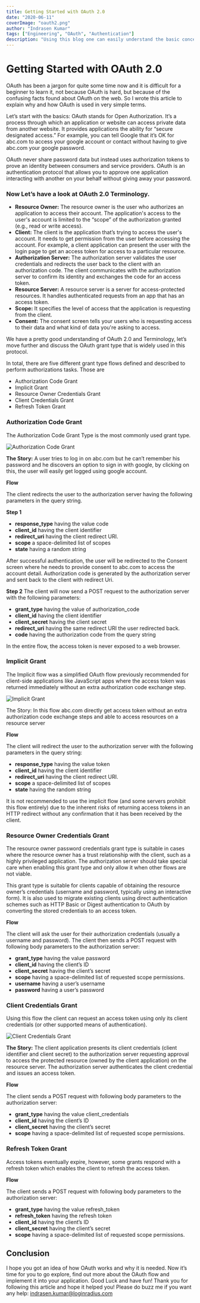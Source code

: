```yaml
---
title: Getting Started with OAuth 2.0
date: "2020-06-11"
coverImage: "oauth2.png"
author: "Indrasen Kumar"
tags: ["Engineering", "OAuth", "Authentication"]
description: "Using this blog one can easily understand the basic concept of Oauth 2.0"
---
```



# Getting Started with OAuth 2.0

OAuth has been a jargon for quite some time now and it is difficult for a beginner to learn it, not because OAuth is hard, but because of the confusing facts found about OAuth on the web. So I wrote this article to explain why and how OAuth is used in very simple terms.

Let’s start with the basics: OAuth stands for Open Authorization. It’s a process through which an application or website can access private data from another website.
It provides applications the ability for “secure designated access.” For example, you can tell Google that it’s OK for abc.com to access your google account or contact without having to give abc.com your google password. 


OAuth never share password data but instead uses authorization tokens to prove an identity between consumers and service providers. OAuth is an authentication protocol that allows you to approve one application interacting with another on your behalf without giving away your password.

###  Now Let’s have a look at OAuth 2.0 Terminology.


  - **Resource Owner:** The resource owner is the user who authorizes an application to access their account. The application's access to the user's account is limited to the “scope” of the authorization granted (e.g., read or write access).
  - **Client:** The client is the application that’s trying to access the user's account. It needs to get permission from the user before accessing the account. For example, a client application can present the user with the login page to get an access token for access to a particular resource.
  - **Authorization Server:** The authorization server validates the user credentials and redirects the user back to the client with an authorization code. The client communicates with the authorization server to confirm its identity and exchanges the code for an access token.
  - **Resource Server:** A resource server is a server for access-protected resources. It handles authenticated requests from an app that has an access token. 
  - **Scope:** It specifies the level of access that the application is requesting from the client.
  - **Consent:** The consent screen tells your users who is requesting access to their data and what kind of data you're asking to access. 
 
We have a pretty good understanding of OAuth 2.0 and Terminology, let’s move further and discuss the OAuth grant type that is widely used in this protocol.

In total, there are five different grant type flows defined and described to perform authorizations tasks. Those are

  - Authorization Code Grant
  - Implicit Grant
  - Resource Owner Credentials Grant
  - Client Credentials Grant
  - Refresh Token Grant

### Authorization Code Grant
The Authorization Code Grant Type is the most commonly used grant type.

![Authorization Code Grant](./image4.png)

**The Story:** A user tries to log in on  abc.com  but he can’t remember his password and he discovers an option to sign in with google, by clicking on this, the user will easily get logged using google account.

**Flow**

The client redirects the user to the authorization server having the following parameters in the query string.

**Step 1**
  - **response_type** having the value code
  - **client_id** having the client identifier
  - **redirect_uri** having the client redirect URI. 
  - **scope** a space-delimited list of scopes
  - **state** having a random string 
 
After successful authentication, the user will be redirected to the Consent screen where he needs to provide consent to abc.com to access the account detail.
Authorization code is generated by the authorization server and sent back to the client with redirect Uri.

**Step 2**
The client will now send a POST request to the authorization server with the following parameters:
  - **grant_type** having the value of authorization_code
  - **client_id** having the client identifier
  - **client_secret** having the client secret
  - **redirect_uri** having the same redirect URI the user redirected back.
  - **code** having the authorization code from the query string

In the entire flow, the access token is never exposed to a web browser.

### Implicit Grant
The Implicit flow was a simplified OAuth flow previously recommended for client-side applications like JavaScript apps where the access token was returned immediately without an extra authorization code exchange step.

![Implicit Grant](./image2.png)

The Story: In this flow abc.com directly get access token without an extra authorization code exchange steps and able to access resources on a resource server

**Flow**

The client will redirect the user to the authorization server with the following parameters in the query string:

  - **response_type** having the value token
  - **client_id** having the client identifier
  - **redirect_uri** having the client redirect URI. 
  - **scope** a space-delimited list of scopes
  - **state** having the random string

It is not recommended to use the implicit flow (and some servers prohibit this flow entirely) due to the inherent risks of returning access tokens in an HTTP redirect without any confirmation that it has been received by the client.

### Resource Owner Credentials Grant
The resource owner password credentials grant type is suitable in cases where the resource owner has a trust relationship with the client, such as a highly privileged application. The authorization server should take special care when enabling this grant type and only allow it when other flows are not viable.

This grant type is suitable for clients capable of obtaining the resource owner’s credentials (username and password, typically using an interactive form). It is also used to migrate existing clients using direct authentication schemes such as HTTP Basic or Digest authentication to OAuth by converting the stored credentials to an access token.

**Flow**

The client will ask the user for their authorization credentials (usually a username and password).
The client then sends a POST request with following body parameters to the authorization server:
   - **grant_type** having the value password
   - **client_id** having the client’s ID
   - **client_secret** having the client’s secret
   - **scope** having a space-delimited list of requested scope permissions.
   - **username** having  a user’s username
   - **password** having a user’s password

### Client Credentials Grant

Using this flow the client can request an access token using only its client credentials (or other supported means of authentication).

![Client Credentials Grant](./image3.png)

**The Story:** The client application presents its client credentials (client identifier and client secret) to the authorization server requesting approval to access the protected resource (owned by the client application) on the resource server. 
The authorization server authenticates the client credential and issues an access token.

**Flow**

The client sends a POST request with following body parameters to the authorization server:
 - **grant_type** having the value client_credentials
 - **client_id** having the client’s ID
 - **client_secret** having the client’s secret
 - **scope** having a space-delimited list of requested scope permissions.

### Refresh Token Grant
Access tokens eventually expire, however, some grants respond with a refresh token which enables the client to refresh the access token.

**Flow**

The client sends a POST request with following body parameters to the authorization server:
  - **grant_type** having the value refresh_token
  - **refresh_token** having the refresh token
  - **client_id** having the client’s ID
  - **client_secret** having the client’s secret
  - **scope** having a space-delimited list of requested scope permissions. 

## Conclusion
I hope you got an idea of how OAuth works and why it is needed. Now it’s time for you to go explore, find out more about the OAuth flow and implement it into your application. 
Good Luck and have fun! Thank you for following this article and hope it helped you! Please do buzz me if you want any help: indrasen.kumar@loginradius.com


